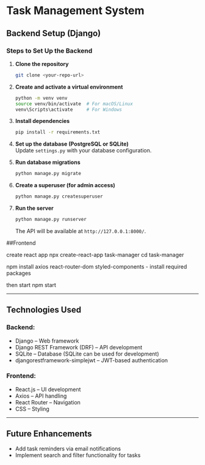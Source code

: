 # Task Management System

## Backend Setup (Django)

### Steps to Set Up the Backend

1. **Clone the repository**  
   ```sh
   git clone <your-repo-url>


2. **Create and activate a virtual environment**  
   ```sh
   python -m venv venv
   source venv/bin/activate  # For macOS/Linux
   venv\Scripts\activate     # For Windows
   ```

3. **Install dependencies**  
   ```sh
   pip install -r requirements.txt
   ```

4. **Set up the database (PostgreSQL or SQLite)**  
   Update `settings.py` with your database configuration.

5. **Run database migrations**  
   ```sh
   python manage.py migrate
   ```

6. **Create a superuser (for admin access)**  
   ```sh
   python manage.py createsuperuser
   ```

7. **Run the server**  
   ```sh
   python manage.py runserver
   ```
   The API will be available at `http://127.0.0.1:8000/`.

##Frontend

create react app
npx create-react-app task-manager
cd task-manager

npm install axios react-router-dom styled-components - install required packages

then start
npm start

---


## Technologies Used

### Backend:
- Django – Web framework
- Django REST Framework (DRF) – API development
- SQLite – Database (SQLite can be used for development)
- djangorestframework-simplejwt – JWT-based authentication

### Frontend:
- React.js – UI development
- Axios – API handling
- React Router – Navigation
- CSS – Styling
---

## Future Enhancements
- Add task reminders via email notifications
- Implement search and filter functionality for tasks
